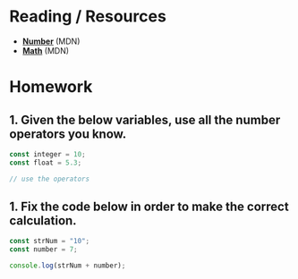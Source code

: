 # Reading / Resources

- [**Number**](https://developer.mozilla.org/en-US/docs/Web/JavaScript/Reference/Global_Objects/Number) (MDN)
- [**Math**](https://developer.mozilla.org/en-US/docs/Web/JavaScript/Reference/Global_Objects/Math) (MDN)

# Homework

## 1. Given the below variables, use all the number operators you know.

```js
const integer = 10;
const float = 5.3;

// use the operators
```

## 1. Fix the code below in order to make the correct calculation.

```js
const strNum = "10";
const number = 7;

console.log(strNum + number);
```

